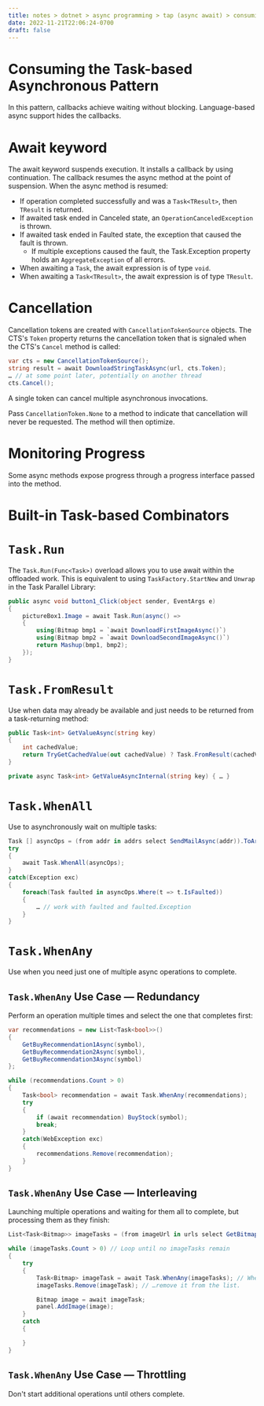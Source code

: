 ```yaml
---
title: notes > dotnet > async programming > tap (async await) > consuming tap
date: 2022-11-21T22:06:24-0700
draft: false
---
```

# Consuming the Task-based Asynchronous Pattern
In this pattern, callbacks achieve waiting without blocking. Language-based async support hides the callbacks.

# Await keyword
The await keyword suspends execution. It installs a callback by using continuation. The callback resumes the async method at the point of suspension. When the async method is resumed:
- If operation completed successfully and was a `Task<TResult>`, then `TResult` is returned.
- If awaited task ended in Canceled state, an `OperationCanceledException` is thrown.
- If awaited task ended in Faulted state, the exception that caused the fault is thrown.
  - If multiple exceptions caused the fault, the Task.Exception property holds an `AggregateException` of all errors.
- When awaiting a `Task`, the await expression is of type `void`.
- When awaiting a `Task<TResult>`, the await expression is of type `TResult`.

# Cancellation
Cancellation tokens are created with `CancellationTokenSource` objects. The CTS's `Token` property returns the cancellation token that is signaled when the CTS's `Cancel` method is called:
```cs
var cts = new CancellationTokenSource();
string result = await DownloadStringTaskAsync(url, cts.Token);
… // at some point later, potentially on another thread
cts.Cancel();
```
A single token can cancel multiple asynchronous invocations.

Pass `CancellationToken.None` to a method to indicate that cancellation will never be requested. The method will then optimize.

# Monitoring Progress
Some async methods expose progress through a progress interface passed into the method.

# Built-in Task-based Combinators
# `Task.Run`
The `Task.Run(Func<Task>)` overload allows you to use await within the offloaded work. This is equivalent to using `TaskFactory.StartNew` and `Unwrap` in the Task Parallel Library:
```cs
public async void button1_Click(object sender, EventArgs e)
{
    pictureBox1.Image = await Task.Run(async() =>
    {
        using(Bitmap bmp1 = `await DownloadFirstImageAsync()`)
        using(Bitmap bmp2 = `await DownloadSecondImageAsync()`)
        return Mashup(bmp1, bmp2);
    });
}
```
# `Task.FromResult`
Use when data may already be available and just needs to be returned from a task-returning method:
```cs
public Task<int> GetValueAsync(string key)
{
    int cachedValue;
    return TryGetCachedValue(out cachedValue) ? Task.FromResult(cachedValue) : GetValueAsyncInternal();
}

private async Task<int> GetValueAsyncInternal(string key) { … }
```
# `Task.WhenAll`
Use to asynchronously wait on multiple tasks:
```cs
Task [] asyncOps = (from addr in addrs select SendMailAsync(addr)).ToArray();
try
{
    await Task.WhenAll(asyncOps);
}
catch(Exception exc)
{
    foreach(Task faulted in asyncOps.Where(t => t.IsFaulted))
    {  
        … // work with faulted and faulted.Exception
    }
}
```
# `Task.WhenAny`
Use when you need just one of multiple async operations to complete.

## `Task.WhenAny` Use Case — Redundancy
Perform an operation multiple times and select the one that completes first:
```cs
var recommendations = new List<Task<bool>>()
{
    GetBuyRecommendation1Async(symbol),
    GetBuyRecommendation2Async(symbol),
    GetBuyRecommendation3Async(symbol)
};

while (recommendations.Count > 0)
{
    Task<bool> recommendation = await Task.WhenAny(recommendations);
    try
    {
        if (await recommendation) BuyStock(symbol);
        break;
    }
    catch(WebException exc)
    {
        recommendations.Remove(recommendation);
    }
}
```
## `Task.WhenAny` Use Case — Interleaving
Launching multiple operations and waiting for them all to complete, but processing them as they finish:
```cs
List<Task<Bitmap>> imageTasks = (from imageUrl in urls select GetBitmapAsync(imageUrl)).ToList();

while (imageTasks.Count > 0) // Loop until no imageTasks remain
{
    try
    {
        Task<Bitmap> imageTask = await Task.WhenAny(imageTasks); // When one finishes…
        imageTasks.Remove(imageTask); // …remove it from the list.

        Bitmap image = await imageTask;
        panel.AddImage(image);
    }
    catch 
    {

    }
}
```
## `Task.WhenAny` Use Case — Throttling
Don't start additional operations until others complete.
